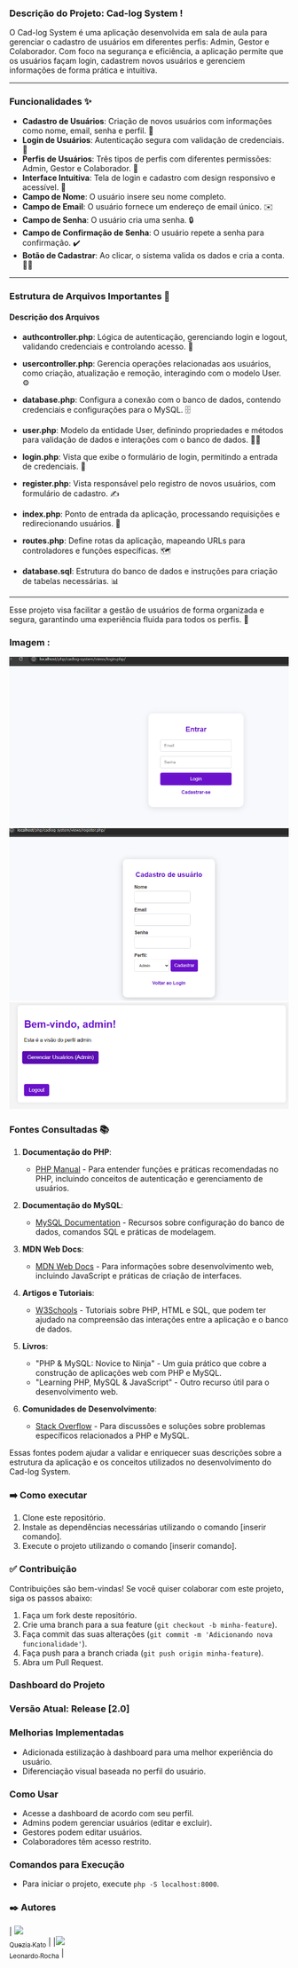 ### Descrição do Projeto: Cad-log System !

O Cad-log System é uma aplicação desenvolvida em sala de aula para gerenciar o cadastro de usuários em diferentes perfis: Admin, Gestor e Colaborador. Com foco na segurança e eficiência, a aplicação permite que os usuários façam login, cadastrem novos usuários e gerenciem informações de forma prática e intuitiva.

---

### Funcionalidades ✨

- **Cadastro de Usuários**: Criação de novos usuários com informações como nome, email, senha e perfil. 📝
- **Login de Usuários**: Autenticação segura com validação de credenciais. 🔐
- **Perfis de Usuários**: Três tipos de perfis com diferentes permissões: Admin, Gestor e Colaborador. 👥
- **Interface Intuitiva**: Tela de login e cadastro com design responsivo e acessível. 📱
- **Campo de Nome**: O usuário insere seu nome completo.
- **Campo de Email**: O usuário fornece um endereço de email único. ✉️ 
- **Campo de Senha**: O usuário cria uma senha. 🔒 
- **Campo de Confirmação de Senha**: O usuário repete a senha para confirmação. ✔️
- **Botão de Cadastrar**: Ao clicar, o sistema valida os dados e cria a conta. 👍🏻
---

### Estrutura de Arquivos Importantes 📂

#### Descrição dos Arquivos

- **authcontroller.php**: Lógica de autenticação, gerenciando login e logout, validando credenciais e controlando acesso. 🔑
  
- **usercontroller.php**: Gerencia operações relacionadas aos usuários, como criação, atualização e remoção, interagindo com o modelo User. ⚙️
  
- **database.php**: Configura a conexão com o banco de dados, contendo credenciais e configurações para o MySQL. 🗄️
  
- **user.php**: Modelo da entidade User, definindo propriedades e métodos para validação de dados e interações com o banco de dados. 🧑‍💻
  
- **login.php**: Vista que exibe o formulário de login, permitindo a entrada de credenciais. 📄
  
- **register.php**: Vista responsável pelo registro de novos usuários, com formulário de cadastro. ✍️
  
- **index.php**: Ponto de entrada da aplicação, processando requisições e redirecionando usuários. 🚪
  
- **routes.php**: Define rotas da aplicação, mapeando URLs para controladores e funções específicas. 🗺️
  
- **database.sql**: Estrutura do banco de dados e instruções para criação de tabelas necessárias. 📊

---

Esse projeto visa facilitar a gestão de usuários de forma organizada e segura, garantindo uma experiência fluida para todos os perfis. 🌟
 
 ### Imagem :
![imagem](img/login.png.png) 
![imagem](img/register.png.png)
![imagem](img/tela_dashboard.png)

### Fontes Consultadas 📚

1. **Documentação do PHP**:
   - [PHP Manual](https://www.php.net/manual/pt_BR/index.php) - Para entender funções e práticas recomendadas no PHP, incluindo conceitos de autenticação e gerenciamento de usuários.

2. **Documentação do MySQL**:
   - [MySQL Documentation](https://dev.mysql.com/doc/) - Recursos sobre configuração do banco de dados, comandos SQL e práticas de modelagem.

3. **MDN Web Docs**:
   - [MDN Web Docs](https://developer.mozilla.org/pt-BR/) - Para informações sobre desenvolvimento web, incluindo JavaScript e práticas de criação de interfaces.

4. **Artigos e Tutoriais**:
   - [W3Schools](https://www.w3schools.com/) - Tutoriais sobre PHP, HTML e SQL, que podem ter ajudado na compreensão das interações entre a aplicação e o banco de dados.

5. **Livros**:
   - "PHP & MySQL: Novice to Ninja" - Um guia prático que cobre a construção de aplicações web com PHP e MySQL.
   - "Learning PHP, MySQL & JavaScript" - Outro recurso útil para o desenvolvimento web.

6. **Comunidades de Desenvolvimento**:
   - [Stack Overflow](https://stackoverflow.com/) - Para discussões e soluções sobre problemas específicos relacionados a PHP e MySQL.

Essas fontes podem ajudar a validar e enriquecer suas descrições sobre a estrutura da aplicação e os conceitos utilizados no desenvolvimento do Cad-log System.

 ### ➡️ Como executar
1. Clone este repositório.
2. Instale as dependências necessárias utilizando o comando [inserir comando].
3. Execute o projeto utilizando o comando [inserir comando].
### ✅ Contribuição
Contribuições são bem-vindas! Se você quiser colaborar com este projeto, siga os passos abaixo:
1. Faça um fork deste repositório.
2. Crie uma branch para a sua feature (`git checkout -b minha-feature`).
3. Faça commit das suas alterações (`git commit -m 'Adicionando nova funcionalidade'`).
4. Faça push para a branch criada (`git push origin minha-feature`).
5. Abra um Pull Request.

### Dashboard do Projeto

### Versão Atual: Release [2.0]

### Melhorias Implementadas
- Adicionada estilização à dashboard para uma melhor experiência do usuário.
- Diferenciação visual baseada no perfil do usuário.

### Como Usar
- Acesse a dashboard de acordo com seu perfil.
- Admins podem gerenciar usuários (editar e excluir).
- Gestores podem editar usuários.
- Colaboradores têm acesso restrito.

### Comandos para Execução
- Para iniciar o projeto, execute `php -S localhost:8000`.


### ✒️ Autores
| [<img loading="lazy" src="https://avatars.githubusercontent.com/u/130574133?v=4" width=115><br><sub>Quezia Kato</sub>](https://github.com/QueziaKato) |
|[<img loading="lazy" src="https://avatars.githubusercontent.com/u/86802310?v=4" width=115><br><sub>Leonardo Rocha</sub>](https://github.com/LeonardoRochaMarista) | 